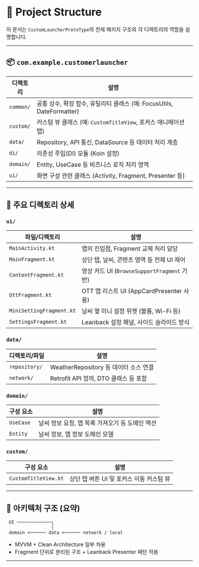 # 📁 Project Structure

이 문서는 `CustomLauncherProtoType`의 전체 패키지 구조와 각 디렉토리의 역할을 설명합니다.

---

## 📦 `com.example.customerlauncher`

| 디렉토리 | 설명 |
|----------|------|
| `common/` | 공통 상수, 확장 함수, 유틸리티 클래스 (예: FocusUtils, DateFormatter) |
| `custom/` | 커스텀 뷰 클래스 (예: `CustomTitleView`, 포커스 애니메이션 탭) |
| `data/` | Repository, API 통신, DataSource 등 데이터 처리 계층 |
| `di/` | 의존성 주입(DI) 모듈 (Koin 설정) |
| `domain/` | Entity, UseCase 등 비즈니스 로직 처리 영역 |
| `ui/` | 화면 구성 관련 클래스 (Activity, Fragment, Presenter 등) |

---

## 📁 주요 디렉토리 상세

### `ui/`
| 파일/디렉토리 | 설명 |
|----------------|------|
| `MainActivity.kt` | 앱의 진입점, Fragment 교체 처리 담당 |
| `MainFragment.kt` | 상단 탭, 날씨, 콘텐츠 영역 등 전체 UI 제어 |
| `ContentFragment.kt` | 영상 카드 UI (`BrowseSupportFragment` 기반) |
| `OttFragment.kt` | OTT 앱 리스트 UI (AppCardPresenter 사용) |
| `MiniSettingFragment.kt` | 날씨 옆 미니 설정 위젯 (볼륨, Wi-Fi 등) |
| `SettingsFragment.kt` | Leanback 설정 패널, 사이드 슬라이드 방식 |

### `data/`
| 디렉토리/파일 | 설명 |
|----------------|------|
| `repository/` | WeatherRepository 등 데이터 소스 연결 |
| `network/` | Retrofit API 정의, DTO 클래스 등 포함 |

### `domain/`
| 구성 요소 | 설명 |
|--------------|------|
| `UseCase` | 날씨 정보 요청, 앱 목록 가져오기 등 도메인 액션 |
| `Entity` | 날씨 정보, 앱 정보 도메인 모델 |

### `custom/`
| 구성 요소 | 설명 |
|--------------|------|
| `CustomTitleView.kt` | 상단 탭 버튼 UI 및 포커스 이동 커스텀 뷰 |

---

## 🧱 아키텍처 구조 (요약)
```
 UI ─────────────┐
                 │
 domain <────── data <────── network / local
```
- MVVM + Clean Architecture 일부 차용
- Fragment 단위로 분리된 구조 + Leanback Presenter 패턴 적용

---
